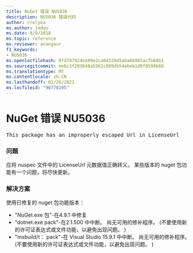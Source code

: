 ```yaml
---
title: NuGet 错误 NU5036
description: NU5036 错误代码
author: rrelyea
ms.author: jodou
ms.date: 8/8/2018
ms.topic: reference
ms.reviewer: anangaur
f1_keywords:
- NU5036
ms.openlocfilehash: 8fd747924ea99e2ca6432045aba6b965acfb68b1
ms.sourcegitcommit: ee6c3f203648a5561c809db54ebeb1d0f0598b68
ms.translationtype: MT
ms.contentlocale: zh-CN
ms.lasthandoff: 01/26/2021
ms.locfileid: "98778195"
---
```

# <a name="nuget-error-nu5036"></a>NuGet 错误 NU5036
<pre>This package has an improperly escaped Url in LicenseUrl</pre>

### <a name="issue"></a>问题

应将 nuspec 文件中的 LicenseUrl 元数据值正确转义。
某些版本的 nuget 包功能有一个问题，将尽快更新。

### <a name="solution"></a>解决方案

使用已修复的 nuget 包功能版本：
* "NuGet.exe 包"-在4.9.1 中修复
* "dotnet.exe pack"-在2.1.500 中中断。 尚无可用的修补程序。  (不要使用新的许可证表达式或文件功能，以避免出现问题。 ) 
* "msbuild/t： pack"-在 Visual Studio 15.9.1 中中断。 尚无可用的修补程序。  (不要使用新的许可证表达式或文件功能，以避免出现问题。 ) 


